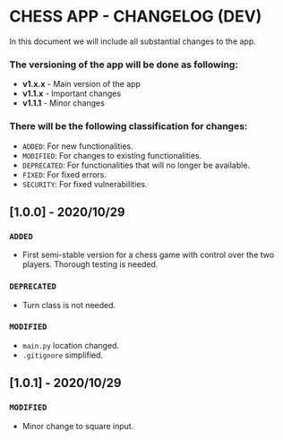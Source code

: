 # CHESS APP - CHANGELOG (DEV)
In this document we will include all substantial changes to the app.

### The versioning of the app will be done as following:
- **v1.x.x** - Main version of the app
- **v1.1.x** - Important changes
- **v1.1.1** - Minor changes

### There will be the following classification for changes:
- `ADDED`: For new functionalities.
- `MODIFIED`: For changes to existing functionalities.
- `DEPRECATED`: For functionalities that will no longer be available.
- `FIXED`: For fixed errors.
- `SECURITY`: For fixed vulnerabilities.

## [1.0.0] - 2020/10/29
### `ADDED`
- First semi-stable version for a chess game with control over the two players. Thorough testing is needed.
### `DEPRECATED`
- Turn class is not needed.
### `MODIFIED`
- `main.py` location changed.
- `.gitignore` simplified.

## [1.0.1] - 2020/10/29
### `MODIFIED`
- Minor change to square input.
